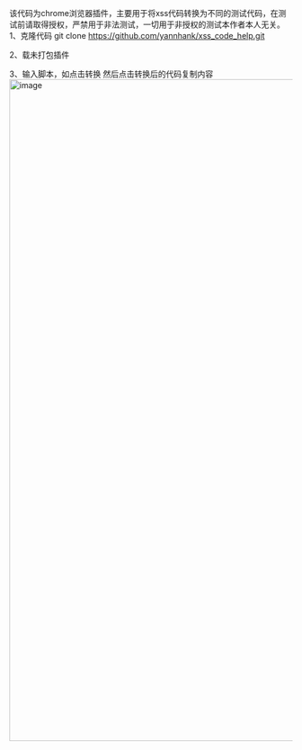 该代码为chrome浏览器插件，主要用于将xss代码转换为不同的测试代码，在测试前请取得授权，严禁用于非法测试，一切用于非授权的测试本作者本人无关。
1、克隆代码
git clone https://github.com/yannhank/xss_code_help.git

2、载未打包插件

3、输入脚本，如<script>alert(1)</script>点击转换
然后点击转换后的代码复制内容
<img width="1102" height="1176" alt="image" src="https://github.com/user-attachments/assets/990dde98-a8be-4637-bd19-6e4d4c892b94" />
